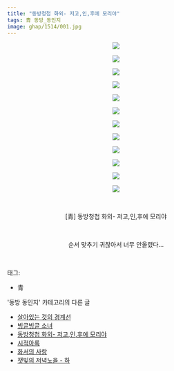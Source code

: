 ```yaml
---
title: "동방청첩 화외- 저고,인,후에 모리야"
tags: 青 동방_동인지
image: ghap/1514/001.jpg
---
```

<div class="article">
<p style="text-align: center; clear: none; float: none;"><img src="{{ site.nasurl }}/ghap/1514/001.jpg"/></p>
<p style="text-align: center; clear: none; float: none;"><img src="{{ site.nasurl }}/ghap/1514/002.jpg"/></p>
<p style="text-align: center; clear: none; float: none;"><img src="{{ site.nasurl }}/ghap/1514/003.jpg"/></p>
<p style="text-align: center; clear: none; float: none;"><img src="{{ site.nasurl }}/ghap/1514/004.jpg"/></p>
<p style="text-align: center; clear: none; float: none;"><img src="{{ site.nasurl }}/ghap/1514/005.jpg"/></p>
<p style="text-align: center; clear: none; float: none;"><img src="{{ site.nasurl }}/ghap/1514/006.jpg"/></p>
<p style="text-align: center; clear: none; float: none;"><img src="{{ site.nasurl }}/ghap/1514/007.jpg"/></p>
<p style="text-align: center; clear: none; float: none;"><img src="{{ site.nasurl }}/ghap/1514/008.jpg"/></p>
<p style="text-align: center; clear: none; float: none;"><img src="{{ site.nasurl }}/ghap/1514/009.jpg"/></p>
<p style="text-align: center; clear: none; float: none;"><img src="{{ site.nasurl }}/ghap/1514/010.jpg"/></p>
<p style="text-align: center; clear: none; float: none;"><img src="{{ site.nasurl }}/ghap/1514/011.jpg"/></p>
<p style="text-align: center; clear: none; float: none;"><img src="{{ site.nasurl }}/ghap/1514/012.jpg"/></p>
<p style="text-align: center; clear: none; float: none;"><br/></p>
<p style="text-align: center; clear: none; float: none;">[青] 동방청첩 화외- 저고,인,후에 모리야</p>
<p style="text-align: center; clear: none; float: none;"><br/></p>
<p style="text-align: center; clear: none; float: none;">순서 맞추기 귀찮아서 너무 안올렸다...</p>
<p><br/></p>
</div><div class="tagTrail">
<p>태그: </p>
<ul>
<li>青</li>
</ul>
</div><div class="another">
<p>'동방 동인지' 카테고리의 다른 글</p>
<ul>
<li><a href="/2016-08-12-ghap_1516">살아있는 것의 경계선</a></li>
<li><a href="/2016-08-12-ghap_1515">빙글빙글 소녀</a></li>
<li><a href="/2016-08-12-ghap_1514">동방청첩 화외- 저고,인,후에 모리야</a></li>
<li><a href="/2016-08-12-ghap_1513">시적아록</a></li>
<li><a href="/2016-08-12-ghap_1512">화서의 사랑</a></li>
<li><a href="/2016-08-12-ghap_1511">잿빛의 저녁노을 - 하</a></li>
</ul>
</div><div class="cb_module cb_fluid">
<div class="cb_wrt cb_profile">
</div><!-- commentList close -->
</div>
<br/>
<p id="refer"></p>
<br/>
